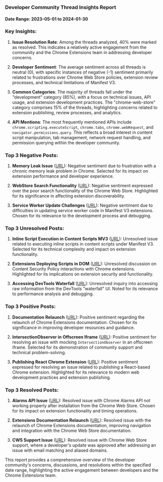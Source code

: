 ### Developer Community Thread Insights Report

#### Date Range: 2023-05-01 to 2024-01-30

### Key Insights:

1. **Issue Resolution Rate**: Among the threads analyzed, 40% were marked as resolved. This indicates a relatively active engagement from the community and the Chrome Extensions team in addressing developer concerns.

2. **Developer Sentiment**: The average sentiment across all threads is neutral (0), with specific instances of negative (-1) sentiment primarily related to frustrations over Chrome Web Store policies, extension review processes, and technical limitations of Manifest V3.

3. **Common Categories**: The majority of threads fall under the "development" category (85%), with a focus on technical issues, API usage, and extension development practices. The "chrome-web-store" category comprises 15% of the threads, highlighting concerns related to extension publishing, review processes, and analytics.

4. **API Mentions**: The most frequently mentioned APIs include `chrome.scripting.executeScript`, `chrome.tabs`, `chrome.webRequest`, and `navigator.permissions.query`. This reflects a broad interest in content script manipulation, tab management, network request handling, and permission querying within the developer community.

### Top 3 Negative Posts:

1. **Memory Leak Issue** ([URL](https://groups.google.com/a/chromium.org/d/msgid/chromium-extensions/1fb30f00-6d8c-43f8-b73d-5192339936dfn%40chromium.org?utm_medium=email&utm_source=footer)): Negative sentiment due to frustration with a chronic memory leak problem in Chrome. Selected for its impact on extension performance and developer experience.

2. **WebStore Search Functionality** ([URL](https://groups.google.com/a/chromium.org/d/msgid/chromium-extensions/74619441-5a75-4487-85ff-3aa2710f40aan%40chromium.org?utm_medium=email&utm_source=footer)): Negative sentiment expressed over the poor search functionality of the Chrome Web Store. Highlighted for its significance in affecting extension discoverability.

3. **Service Worker Update Challenges** ([URL](https://groups.google.com/a/chromium.org/d/msgid/chromium-extensions/ca723314-f81b-4b93-8975-f708a65a643cn%40chromium.org?utm_medium=email&utm_source=footer)): Negative sentiment due to difficulties in updating service worker code in Manifest V3 extensions. Chosen for its relevance to the development process and debugging.

### Top 3 Unresolved Posts:

1. **Inline Script Execution in Content Scripts MV3** ([URL](https://groups.google.com/a/chromium.org/d/msgid/chromium-extensions/b0c01d7c-30a7-4b68-ad8d-25930a8c0adcn%40chromium.org?utm_medium=email&utm_source=footer)): Unresolved issue related to executing inline scripts in content scripts under Manifest V3. Selected for its technical complexity and impact on extension functionality.

2. **Extensions Deploying Scripts in DOM** ([URL](https://groups.google.com/a/chromium.org/d/msgid/chromium-extensions/231120bd-1202-448f-9363-7f35ec789cdfn%40chromium.org?utm_medium=email&utm_source=footer)): Unresolved discussion on Content Security Policy interactions with Chrome extensions. Highlighted for its implications on extension security and functionality.

3. **Accessing DevTools Waterfall** ([URL](https://groups.google.com/a/chromium.org/d/msgid/chromium-extensions/fe8cbc4d-6dcd-4f88-b5f8-b3eedfec9416n%40chromium.org?utm_medium=email&utm_source=footer)): Unresolved inquiry into accessing raw information from the DevTools "waterfall" UI. Noted for its relevance to performance analysis and debugging.

### Top 3 Positive Posts:

1. **Documentation Relaunch** ([URL](https://groups.google.com/a/chromium.org/d/msgid/chromium-extensions/b77042c6-2662-40af-b3e2-cb809fb1249fn%40chromium.org?utm_medium=email&utm_source=footer)): Positive sentiment regarding the relaunch of Chrome Extensions documentation. Chosen for its significance in improving developer resources and guidance.

2. **IntersectionObserver in Offscreen Iframe** ([URL](https://groups.google.com/a/chromium.org/d/msgid/chromium-extensions/938470b3-0fed-44de-8bc3-00d167a37a1dn%40chromium.org?utm_medium=email&utm_source=footer)): Positive sentiment for resolving an issue with mocking `IntersectionObserver` in an offscreen iframe. Selected for its demonstration of community support and technical problem-solving.

3. **Publishing React Chrome Extension** ([URL](https://groups.google.com/a/chromium.org/d/msgid/chromium-extensions/cb255fd0-8032-47f6-a7ed-9caf5e61bb5an%40chromium.org?utm_medium=email&utm_source=footer)): Positive sentiment expressed for resolving an issue related to publishing a React-based Chrome extension. Highlighted for its relevance to modern web development practices and extension publishing.

### Top 3 Resolved Posts:

1. **Alarms API Issue** ([URL](https://groups.google.com/a/chromium.org/d/msgid/chromium-extensions/0afca420-2595-467b-b729-13696678f7aan%40chromium.org?utm_medium=email&utm_source=footer)): Resolved issue with Chrome Alarms API not working properly after installation from the Chrome Web Store. Chosen for its impact on extension functionality and timing operations.

2. **Extensions Documentation Relaunch** ([URL](https://groups.google.com/a/chromium.org/d/msgid/chromium-extensions/b77042c6-2662-40af-b3e2-cb809fb1249fn%40chromium.org?utm_medium=email&utm_source=footer)): Resolved issue with the relaunch of Chrome Extensions documentation, improving navigation and integration with the Chrome Web Store documentation.

3. **CWS Support Issue** ([URL](https://groups.google.com/a/chromium.org/d/msgid/chromium-extensions/CAPAuxoACQxTJe280K3VYna%3DG-pTWRKG9h3PWzXMu3q4BgOWmMQ%40mail.gmail.com?utm_medium=email&utm_source=footer)): Resolved issue with Chrome Web Store support, where a developer's update was approved after addressing an issue with email matching and aliased domains.

This report provides a comprehensive overview of the developer community's concerns, discussions, and resolutions within the specified date range, highlighting the active engagement between developers and the Chrome Extensions team.